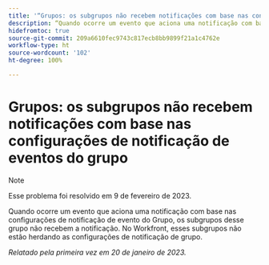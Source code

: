 ```yaml
---
title: '“Grupos: os subgrupos não recebem notificações com base nas configurações de notificação de eventos do grupo”'
description: “Quando ocorre um evento que aciona uma notificação com base nas configurações de notificação de evento do Grupo, os subgrupos desse grupo não recebem a notificação. No Workfront, esses subgrupos não estão herdando as configurações de notificação de grupo.”
hidefromtoc: true
source-git-commit: 209a6610fec9743c817ecb8bb9899f21a1c4762e
workflow-type: ht
source-wordcount: '102'
ht-degree: 100%

---
```



# Grupos: os subgrupos não recebem notificações com base nas configurações de notificação de eventos do grupo

>[!NOTE]
>
>Esse problema foi resolvido em 9 de fevereiro de 2023.

Quando ocorre um evento que aciona uma notificação com base nas configurações de notificação de evento do Grupo, os subgrupos desse grupo não recebem a notificação. No Workfront, esses subgrupos não estão herdando as configurações de notificação de grupo.

_Relatado pela primeira vez em 20 de janeiro de 2023._


